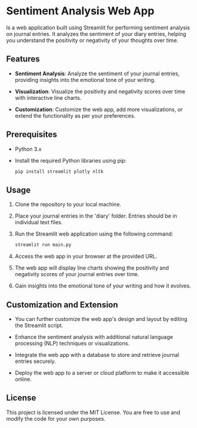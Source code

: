 # Sentiment Analysis Web App

Is a web application built using Streamlit for performing sentiment analysis on journal entries. It analyzes the sentiment of your diary entries, helping you understand the positivity or negativity of your thoughts over time.

## Features

- **Sentiment Analysis**: Analyze the sentiment of your journal entries, providing insights into the emotional tone of your writing.

- **Visualization**: Visualize the positivity and negativity scores over time with interactive line charts.

- **Customization**: Customize the web app, add more visualizations, or extend the functionality as per your preferences.

## Prerequisites

- Python 3.x
- Install the required Python libraries using pip:

  ```bash
  pip install streamlit plotly nltk
  
## Usage

1. Clone the repository to your local machine.

2. Place your journal entries in the 'diary' folder. Entries should be in individual text files.

3. Run the Streamlit web application using the following command:
   ```bash
   streamlit run main.py
4. Access the web app in your browser at the provided URL.

5. The web app will display line charts showing the positivity and negativity scores of your journal entries over time.

6. Gain insights into the emotional tone of your writing and how it evolves.

## Customization and Extension

- You can further customize the web app's design and layout by editing the Streamlit script.

- Enhance the sentiment analysis with additional natural language processing (NLP) techniques or visualizations.

- Integrate the web app with a database to store and retrieve journal entries securely.

- Deploy the web app to a server or cloud platform to make it accessible online.

## License
This project is licensed under the MIT License. You are free to use and modify the code for your own purposes.

